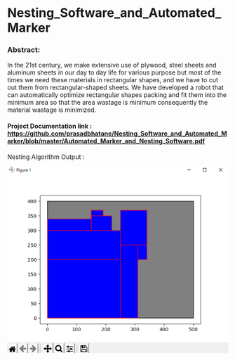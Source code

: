 # Nesting_Software_and_Automated_Marker

### Abstract:
   In the 21st century, we make extensive use of
plywood, steel sheets and aluminum sheets in our day to day
life for various purpose but most of the times we need these
materials in rectangular shapes, and we have to cut out them
from rectangular-shaped sheets.
We have developed a robot that can automatically optimize
rectangular shapes packing and fit them into the minimum area so that
the area wastage is minimum consequently the material wastage
is minimized.

#### Project Documentation link : https://github.com/prasadbhatane/Nesting_Software_and_Automated_Marker/blob/master/Automated_Marker_and_Nesting_Software.pdf

Nesting Algorithm Output :

![Github-small](https://github.com/prasadbhatane/Nesting_Software_and_Automated_Marker/blob/master/1.PNG)

